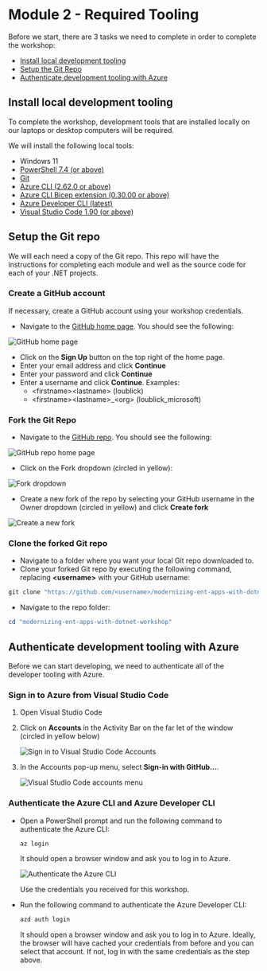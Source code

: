 #
# Module 2 - Required Tooling
Before we start, there are 3 tasks we need to complete in order to complete the workshop:

- [Install local development tooling](#install-local-development-tooling)
- [Setup the Git Repo](#setup-the-git-repo)
- [Authenticate development tooling with Azure](#authenticate-development-tooling-with-azure)

## Install local development tooling

To complete the workshop, development tools that are installed locally on our laptops or desktop computers will be required.

We will install the following local tools:

- Windows 11
- [PowerShell 7.4 (or above)](https://learn.microsoft.com/en-us/powershell/scripting/install/installing-powershell-on-windows)
- [Git](https://github.com/git-guides/install-git)
- [Azure CLI (2.62.0 or above)](https://docs.microsoft.com/cli/azure/install-azure-cli)
- [Azure CLI Bicep extension (0.30.00 or above)](https://learn.microsoft.com/en-us/azure/azure-resource-manager/bicep/install#azure-cli)
- [Azure Developer CLI (latest)](https://learn.microsoft.com/azure/developer/azure-developer-cli/install-azd)
- [Visual Studio Code 1.90 (or above)](https://code.visualstudio.com/)

## Setup the Git repo
We will each need a copy of the Git repo. This repo will have the instructions for completing each module and well as the source code for each of your .NET projects.

### Create a GitHub account
If necessary, create a GitHub account using your workshop credentials.

* Navigate to the [GitHub home page](https://github.com/). You should see the following:

![GitHub home page](./images/github-home.png)

* Click on the **Sign Up** button on the top right of the home page.
* Enter your email address and click **Continue**
* Enter your password and click **Continue**
* Enter a username and click **Continue**. Examples:
  - \<firstname\>\<lastname\> (loublick)
  - \<firstname\>\<lastname\>_\<org\> (loublick_microsoft)

### Fork the Git Repo

* Navigate to the [GitHub repo](https://github.com/lblick/modernizing-ent-apps-with-dotnet-workshop). You should see the following:

![GitHub repo home page](./images/github-repo.png)

* Click on the Fork dropdown (circled in yellow):

![Fork dropdown](./images/github-repo-fork.png) 

* Create a new fork of the repo by selecting your GitHub username in the Owner dropdown (circled in yellow) and click **Create fork**

![Create a new fork](./images/github-create-fork.png)

### Clone the forked Git repo

* Navigate to a folder where you want your local Git repo downloaded to.
* Clone your forked Git repo by executing the following command, replacing **\<username\>** with your GitHub username:

```powershell
git clone "https://github.com/<username>/modernizing-ent-apps-with-dotnet-workshop"
```
* Navigate to the repo folder:

```powershell
cd "modernizing-ent-apps-with-dotnet-workshop"
```

## Authenticate development tooling with Azure

Before we can start developing, we need to authenticate all of the developer tooling with Azure.

### Sign in to Azure from Visual Studio Code

1. Open Visual Studio Code
2. Click on **Accounts** in the Activity Bar on the far let of the window (circled in yellow below)

    ![Sign in to Visual Studio Code Accounts](./images/sign-in-to-vscode-accounts.png)


3. In the Accounts pop-up menu, select **Sign-in with GitHub...**.

    ![Visual Studio Code accounts menu](./images/sign-in-to-vscode-accounts-menu.png)


### Authenticate the Azure CLI and Azure Developer CLI

* Open a PowerShell prompt and run the following command to authenticate the Azure CLI:

    ```powershell
    az login
    ```

    It should open a browser window and ask you to log in to Azure.
    
    ![Authenticate the Azure CLI](./images/azure-auth-window.png)
    
    Use the credentials you received for this workshop.

* Run the following command to authenticate the Azure Developer CLI:

    ```powershell
    azd auth login
    ```

    It should open a browser window and ask you to log in to Azure. Ideally, the browser will have cached your credentials from before and you can select that account. If not, log in with the same credentials as the step above.

